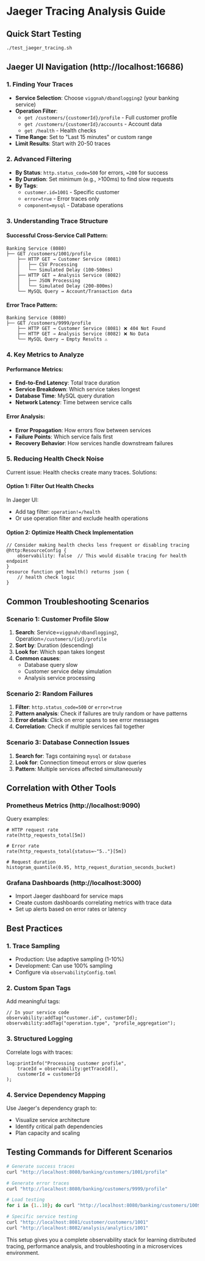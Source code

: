 # Jaeger Tracing Analysis Guide

## Quick Start Testing
```bash
./test_jaeger_tracing.sh
```

## Jaeger UI Navigation (http://localhost:16686)

### 1. Finding Your Traces
- **Service Selection**: Choose `viggnah/dbandlogging2` (your banking service)
- **Operation Filter**: 
  - `get /customers/{customerId}/profile` - Full customer profile
  - `get /customers/{customerId}/accounts` - Account data
  - `get /health` - Health checks
- **Time Range**: Set to "Last 15 minutes" or custom range
- **Limit Results**: Start with 20-50 traces

### 2. Advanced Filtering
- **By Status**: `http.status_code=500` for errors, `=200` for success
- **By Duration**: Set minimum (e.g., >100ms) to find slow requests
- **By Tags**: 
  - `customer.id=1001` - Specific customer
  - `error=true` - Error traces only
  - `component=mysql` - Database operations

### 3. Understanding Trace Structure

#### Successful Cross-Service Call Pattern:
```
Banking Service (8080)
├── GET /customers/1001/profile
    ├── HTTP GET → Customer Service (8081)
    │   ├── CSV Processing
    │   └── Simulated Delay (100-500ms)
    ├── HTTP GET → Analysis Service (8082)
    │   ├── JSON Processing
    │   └── Simulated Delay (200-800ms)
    └── MySQL Query → Account/Transaction data
```

#### Error Trace Pattern:
```
Banking Service (8080)
├── GET /customers/9999/profile
    ├── HTTP GET → Customer Service (8081) ❌ 404 Not Found
    ├── HTTP GET → Analysis Service (8082) ❌ No Data
    └── MySQL Query → Empty Results ⚠️
```

### 4. Key Metrics to Analyze

#### Performance Metrics:
- **End-to-End Latency**: Total trace duration
- **Service Breakdown**: Which service takes longest
- **Database Time**: MySQL query duration
- **Network Latency**: Time between service calls

#### Error Analysis:
- **Error Propagation**: How errors flow between services
- **Failure Points**: Which service fails first
- **Recovery Behavior**: How services handle downstream failures

### 5. Reducing Health Check Noise

Current issue: Health checks create many traces. Solutions:

#### Option 1: Filter Out Health Checks
In Jaeger UI:
- Add tag filter: `operation!=/health`
- Or use operation filter and exclude health operations

#### Option 2: Optimize Health Check Implementation
```ballerina
// Consider making health checks less frequent or disabling tracing
@http:ResourceConfig {
    observability: false  // This would disable tracing for health endpoint
}
resource function get health() returns json {
    // health check logic
}
```

## Common Troubleshooting Scenarios

### Scenario 1: Customer Profile Slow
1. **Search**: Service=`viggnah/dbandlogging2`, Operation=`/customers/{id}/profile`
2. **Sort by**: Duration (descending)
3. **Look for**: Which span takes longest
4. **Common causes**: 
   - Database query slow
   - Customer service delay simulation
   - Analysis service processing

### Scenario 2: Random Failures
1. **Filter**: `http.status_code=500` or `error=true`
2. **Pattern analysis**: Check if failures are truly random or have patterns
3. **Error details**: Click on error spans to see error messages
4. **Correlation**: Check if multiple services fail together

### Scenario 3: Database Connection Issues
1. **Search for**: Tags containing `mysql` or `database`
2. **Look for**: Connection timeout errors or slow queries
3. **Pattern**: Multiple services affected simultaneously

## Correlation with Other Tools

### Prometheus Metrics (http://localhost:9090)
Query examples:
```promql
# HTTP request rate
rate(http_requests_total[5m])

# Error rate
rate(http_requests_total{status=~"5.."}[5m])

# Request duration
histogram_quantile(0.95, http_request_duration_seconds_bucket)
```

### Grafana Dashboards (http://localhost:3000)
- Import Jaeger dashboard for service maps
- Create custom dashboards correlating metrics with trace data
- Set up alerts based on error rates or latency

## Best Practices

### 1. Trace Sampling
- Production: Use adaptive sampling (1-10%)
- Development: Can use 100% sampling
- Configure via `observabilityConfig.toml`

### 2. Custom Span Tags
Add meaningful tags:
```ballerina
// In your service code
observability:addTag("customer.id", customerId);
observability:addTag("operation.type", "profile_aggregation");
```

### 3. Structured Logging
Correlate logs with traces:
```ballerina
log:printInfo("Processing customer profile", 
    traceId = observability:getTraceId(),
    customerId = customerId
);
```

### 4. Service Dependency Mapping
Use Jaeger's dependency graph to:
- Visualize service architecture
- Identify critical path dependencies
- Plan capacity and scaling

## Testing Commands for Different Scenarios

```bash
# Generate success traces
curl "http://localhost:8080/banking/customers/1001/profile"

# Generate error traces
curl "http://localhost:8080/banking/customers/9999/profile"

# Load testing
for i in {1..10}; do curl "http://localhost:8080/banking/customers/100$i/profile" & done

# Specific service testing
curl "http://localhost:8081/customer/customers/1001"
curl "http://localhost:8082/analysis/analytics/1001"
```

This setup gives you a complete observability stack for learning distributed tracing, performance analysis, and troubleshooting in a microservices environment.